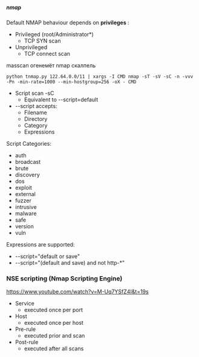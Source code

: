 ##### nmap
Default NMAP behaviour depends on **privileges** :
- Privileged (root/Administrator*)
  - TCP SYN scan
- Unprivileged
  - TCP connect scan  

masscan огенемёт
nmap скалпель

``` python tnmap.py 122.64.0.0/11 | xargs -I CMD nmap -sT -sV -sC -n -vvv -Pn -min-rate=1000 --min-hostgroup=256 -oX - CMD ```

- Script scan -sC
  - Equivalent to --script=default
 - --script accepts:
   - Filename
   - Directory
   - Category
   - Expressions
 
Script Categories:
- auth
- broadcast
- brute
- discovery
- dos
- exploit
- external
- fuzzer
- intrusive
- malware
- safe
- version
- vuln

Expressions are supported:
- --script="default or save"
- --script="(default and save) and not http-*"

### NSE scripting (Nmap Scripting Engine)
https://www.youtube.com/watch?v=M-Uq7YSfZ4I&t=19s
- Service
  - executed once per port
- Host
  - executed once per host
- Pre-rule
  - executed prior and scan
- Post-rule
   - executed after all scans
 
 

